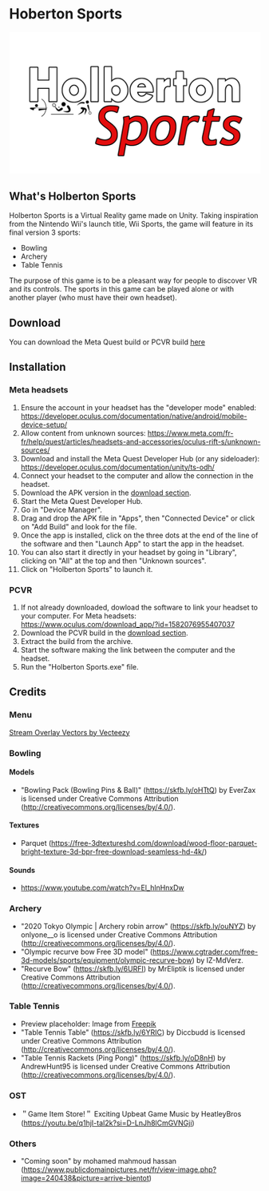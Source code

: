 # Hoberton Sports
<div align="center">
<img src="./Pictures/Logo.png" alt="Logo" width="550"/>
</div>

## What's Holberton Sports
Holberton Sports is a Virtual Reality game made on Unity. Taking inspiration from the Nintendo Wii's launch title, Wii Sports, the game will feature in its final version 3 sports:
- Bowling
- Archery
- Table Tennis

The purpose of this game is to be a pleasant way for people to discover VR and its controls. The sports in this game can be played alone or with another player (who must have their own headset).

## Download
You can download the Meta Quest build or PCVR build [here](https://github.com/adut24/portfolio-holberton_sports/releases/latest)

## Installation
### Meta headsets
1. Ensure the account in your headset has the "developer mode" enabled: https://developer.oculus.com/documentation/native/android/mobile-device-setup/
1. Allow content from unknown sources: https://www.meta.com/fr-fr/help/quest/articles/headsets-and-accessories/oculus-rift-s/unknown-sources/
1. Download and install the Meta Quest Developer Hub (or any sideloader): https://developer.oculus.com/documentation/unity/ts-odh/
1. Connect your headset to the computer and allow the connection in the headset.
1. Download the APK version in the [download section](#download).
1. Start the Meta Quest Developer Hub.
1. Go in "Device Manager".
1. Drag and drop the APK file in "Apps", then "Connected Device" or click on "Add Build" and look for the file.
1. Once the app is installed, click on the three dots at the end of the line of the software and then "Launch App" to start the app in the headset.
1. You can also start it directly in your headset by going in "Library", clicking on "All" at the top and then "Unknown sources".
1. Click on "Holberton Sports" to launch it.

### PCVR
1. If not already downloaded, dowload the software to link your headset to your computer. For Meta headsets: https://www.oculus.com/download_app/?id=1582076955407037
1. Download the PCVR build in the [download section](#download).
1. Extract the build from the archive.
1. Start the software making the link between the computer and the headset.
1. Run the "Holberton Sports.exe" file.

## Credits
### Menu
<a href="https://www.vecteezy.com/free-vector/stream-overlay">Stream Overlay Vectors by Vecteezy</a>
### Bowling
#### Models
- "Bowling Pack (Bowling Pins & Ball)" (https://skfb.ly/oHTtQ) by EverZax is licensed under Creative Commons Attribution (http://creativecommons.org/licenses/by/4.0/).
#### Textures
- Parquet (https://free-3dtextureshd.com/download/wood-floor-parquet-bright-texture-3d-bpr-free-download-seamless-hd-4k/)
#### Sounds
- https://www.youtube.com/watch?v=El_hlnHnxDw
### Archery
- "2020 Tokyo Olympic | Archery robin arrow" (https://skfb.ly/ouNYZ) by onlyone__o is licensed under Creative Commons Attribution (http://creativecommons.org/licenses/by/4.0/).
- "Olympic recurve bow Free 3D model" (https://www.cgtrader.com/free-3d-models/sports/equipment/olympic-recurve-bow) by IZ-MdVerz.
- "Recurve Bow" (https://skfb.ly/6URFI) by MrEliptik is licensed under Creative Commons Attribution (http://creativecommons.org/licenses/by/4.0/).
### Table Tennis
- Preview placeholder: Image from [Freepik](https://fr.freepik.com/vecteurs-libre/personnes-jouant-au-tennis-table_9978498.htm")
- "Table Tennis Table" (https://skfb.ly/6YRIC) by Diccbudd is licensed under Creative Commons Attribution (http://creativecommons.org/licenses/by/4.0/).
- "Table Tennis Rackets (Ping Pong)" (https://skfb.ly/oD8nH) by AndrewHunt95 is licensed under Creative Commons Attribution (http://creativecommons.org/licenses/by/4.0/).
### OST
- ＂Game Item Store!＂ Exciting Upbeat Game Music by HeatleyBros (https://youtu.be/q1hjI-taI2k?si=D-LnJh8lCmGVNGji)
### Others
- "Coming soon" by mohamed mahmoud hassan (https://www.publicdomainpictures.net/fr/view-image.php?image=240438&picture=arrive-bientot)
